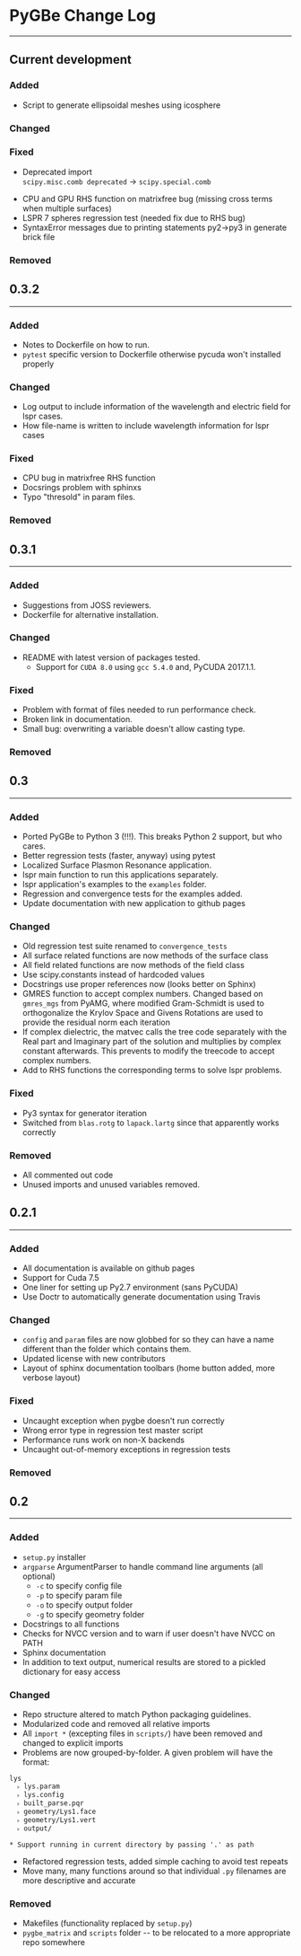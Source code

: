 # PyGBe Change Log
----
## Current development

### Added
* Script to generate ellipsoidal meshes using icosphere 

### Changed

### Fixed
- Deprecated import  
      `scipy.misc.comb deprecated` -> `scipy.special.comb`
* CPU and GPU RHS function on matrixfree bug (missing cross terms when multiple surfaces)
* LSPR 7 spheres regression test (needed fix due to RHS bug)
* SyntaxError messages due to printing statements py2->py3 in generate brick file

### Removed


## 0.3.2
---
### Added

* Notes to Dockerfile on how to run.
* `pytest` specific version to Dockerfile otherwise pycuda won't installed properly 

### Changed

* Log output to include information of the wavelength and electric field for lspr cases.
* How file-name is written  to include wavelength information for lspr cases

### Fixed

* CPU bug in matrixfree RHS function
* Docsrings problem with sphinxs
* Typo "thresold" in param files. 

### Removed


## 0.3.1
---
### Added

* Suggestions from JOSS reviewers.
* Dockerfile for alternative installation.

### Changed

* README with latest version of packages tested.
  * Support for `CUDA 8.0` using `gcc 5.4.0` and, PyCUDA 2017.1.1.

### Fixed

* Problem with format of files needed to run performance check.
* Broken link in documentation.
* Small bug: overwriting a variable doesn't allow casting type. 

### Removed


## 0.3
---
### Added

* Ported PyGBe to Python 3 (!!!).  This breaks Python 2 support, but who cares.
* Better regression tests (faster, anyway) using pytest
* Localized Surface Plasmon Resonance application.
* lspr main function to run this applications separately. 
* lspr application's examples to the `examples` folder.
* Regression and convergence tests for the examples added. 
* Update documentation with new application to github pages

### Changed

* Old regression test suite renamed to `convergence_tests`
* All surface related functions are now methods of the surface class
* All field related functions are now methods of the field class
* Use scipy.constants instead of hardcoded values
* Docstrings use proper references now (looks better on Sphinx)
* GMRES function to accept complex numbers. Changed based on `gmres_mgs`
from PyAMG, where modified Gram-Schmidt is used to orthogonalize the
Krylov Space and Givens Rotations are used to provide the residual 
norm each iteration
* If complex dielectric, the matvec calls the tree code
separately with the Real part and Imaginary part of the solution and
multiplies by complex constant afterwards. This prevents to modify the 
treecode to accept complex numbers.
* Add to RHS functions the corresponding terms to solve lspr problems.


### Fixed

* Py3 syntax for generator iteration
* Switched from `blas.rotg` to `lapack.lartg` since that apparently works correctly

### Removed

* All commented out code
* Unused imports and unused variables removed.


## 0.2.1
---
### Added

* All documentation is available on github pages
* Support for Cuda 7.5
* One liner for setting up Py2.7 environment (sans PyCUDA)
* Use Doctr to automatically generate documentation using Travis

### Changed
* `config` and `param` files are now globbed for so they can have a name different
  than the folder which contains them.  
* Updated license with new contributors
* Layout of sphinx documentation toolbars (home button added, more verbose layout)

### Fixed

* Uncaught exception when pygbe doesn't run correctly
* Wrong error type in regression test master script
* Performance runs work on non-X backends
* Uncaught out-of-memory exceptions in regression tests

### Removed


## 0.2
---
### Added
* `setup.py` installer
* `argparse` ArgumentParser to handle command line arguments (all optional)
  * `-c` to specify config file
  * `-p` to specify param file
  * `-o` to specify output folder
  * `-g` to specify geometry folder
* Docstrings to all functions
* Checks for NVCC version and to warn if user doesn't have NVCC on PATH
* Sphinx documentation
* In addition to text output, numerical results are stored to a pickled dictionary for easy access
  
### Changed
* Repo structure altered to match Python packaging guidelines.
* Modularized code and removed all relative imports
* All `import *` (excepting files in `scripts/`) have been removed and changed to explicit imports
* Problems are now grouped-by-folder.  A given problem will have the format:
```
lys 
  ˫ lys.param
  ˫ lys.config
  ˫ built_parse.pqr
  ˫ geometry/Lys1.face
  ˫ geometry/Lys1.vert
  ˫ output/

* Support running in current directory by passing '.' as path
```
* Refactored regression tests, added simple caching to avoid test repeats
* Move many, many functions around so that individual `.py` filenames are more descriptive and accurate

### Removed
* Makefiles (functionality replaced by `setup.py`)
* `pygbe_matrix` and `scripts` folder -- to be relocated to a more appropriate repo somewhere
